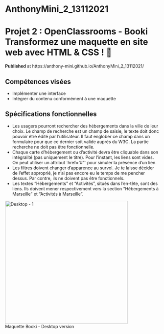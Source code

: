 # AnthonyMini_2_13112021
<h1 text-align="center"> Projet 2 : OpenClassrooms - Booki <br>  Transformez une maquette en site web avec HTML & CSS ! 🚀 </h1>
<p>  <strong>Published</strong> at https://anthony-mini.github.io/AnthonyMini_2_13112021/ </p>

<h2> Compétences visées </h2>
<ul>
    <li>Implémenter une interface</li>
    <li>Intégrer du contenu conformément à une maquette</li>
</ul>

<h2> Spécifications fonctionnelles </h2>
<ul>
    <li>Les usagers pourront rechercher des hébergements dans la ville de
leur choix. Le champ de recherche est un champ de saisie, le texte
doit donc pouvoir être édité par l’utilisateur. Il faut englober ce
champ dans un formulaire pour que ce dernier soit valide auprès du
W3C. La partie recherche ne doit pas être fonctionnelle.</li>
    <li>Chaque carte d’hébergement ou d’activité devra être cliquable dans
son intégralité (pas uniquement le titre). Pour l’instant, les liens sont
vides. On peut utiliser un attribut `href=”#”` pour simuler la
présence d’un lien.</li>
    <li> Les filtres doivent changer d’apparence au survol. Je te laisse décider
de l’effet approprié, je n’ai pas encore eu le temps de me pencher
dessus. Par contre, ils ne doivent pas être fonctionnels.</li>
    <li> Les textes “Hébergements” et “Activités”, situés dans l’en-tête, sont
des liens. Ils doivent mener respectivement vers la section
“Hébergements à Marseille” et “Activités à Marseille”. </li>
</ul>

<div> 
    <img width="400" height="auto" alt="Desktop - 1" src="https://user-images.githubusercontent.com/82963356/152651631-60d5ea99-7dd2-4224-b70b-94018a7ecb2a.png">
    <br> <figcaption> Maquette Booki - Desktop version </figcaption>
</div>
 
